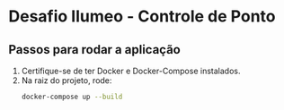 # Desafio Ilumeo - Controle de Ponto

## Passos para rodar a aplicação

1. Certifique-se de ter Docker e Docker-Compose instalados.
2. Na raiz do projeto, rode:
   ```bash
   docker-compose up --build

